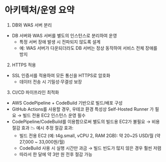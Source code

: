 # 아키텍처/운영 요약
1.	DB와 WAS 서버 분리
   - DB 서버와 WAS 서버를 별도의 인스턴스로 분리하여 운영
     - 특정 서버 장애 발생 시 전파되지 않도록 설계
     - 예: WAS 서버가 다운되더라도 DB 서버는 정상 동작하여 서비스 전체 장애를 방지
2.	HTTPS 적용
   - SSL 인증서를 적용하여 모든 통신을 HTTPS로 암호화
     - 데이터 전송 시 기밀성·무결성 보장
3.	CI/CD 파이프라인 최적화
   - AWS CodePipeline + CodeBuild 기반으로 빌드/배포 구성
   - GitHub Actions를 사용할 경우, 우테코 환경 특성상 Self-Hosted Runner 가 필요 → 빌드 전용 EC2 인스턴스 운영 필수
   - CodePipeline/CodeBuild를 이용함으로써 별도의 빌드용 EC2가 불필요 → 비용 절감 효과
📉 예시 추정 절감 효과:
     - 빌드 전용 EC2 (예: t4g.small, vCPU 2, RAM 2GB): 약 20~25 USD/월 (약 27,000 ~ 33,000원/월)
     - CodeBuild 사용 시 실행 시간만 과금 → 빌드 빈도가 많지 않은 경우 훨씬 저렴
     - 따라서 한 달에 약 3만 원 전후 절감 가능
